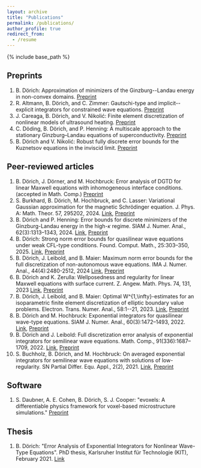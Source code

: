```yaml
---
layout: archive
title: "Publications"
permalink: /publications/
author_profile: true
redirect_from:
  - /resume
---
```


{% include base_path %}


## Preprints

1. B. Dörich: Approximation of minimizers of the Ginzburg--Landau energy in non-convex domains. [Preprint](https://www.waves.kit.edu/downloads/CRC1173_Preprint_2025-44.pdf)
1. R. Altmann, B. Dörich, and C. Zimmer: Gautschi-type and implicit--explicit integrators for constrained wave equations.  [Preprint](https://arxiv.org/pdf/2505.22532)
1. J. Careaga, B. Dörich, and V. Nikolić: Finite element discretization of nonlinear models of ultrasound heating.  [Preprint](https://www.waves.kit.edu/downloads/CRC1173_Preprint_2025-3.pdf)
1. C. Döding, B. Dörich, and P. Henning: A multiscale approach to the stationary Ginzburg–Landau equations of superconductivity. [Preprint](https://www.waves.kit.edu/downloads/CRC1173_Preprint_2024-21.pdf)
1. B. Dörich and V. Nikolić:  Robust fully discrete error bounds for the Kuznetsov equations in the inviscid limit.  [Preprint](https://www.waves.kit.edu/downloads/CRC1173_Preprint_2024-1.pdf)

## Peer-reviewed articles

1. B. Dörich, J. Dörner, and M. Hochbruck: Error analysis of DGTD for linear Maxwell equations with inhomogeneous interface conditions. (accepted in Math. Comp.) [Preprint](https://www.waves.kit.edu/downloads/CRC1173_Preprint_2024-16.pdf)
1. S. Burkhard, B. Dörich, M. Hochbruck, and C. Lasser: Variational Gaussian approximation for the magnetic Schrödinger equation. J. Phys. A: Math. Theor. 57, 295202, 2024. [Link](https://doi.org/10.1088/1751-8121/ad591e),  [Preprint](https://www.waves.kit.edu/downloads/CRC1173_Preprint_2023-4.pdf)
1. B. Dörich and P. Henning: Error bounds for discrete minimizers of the Ginzburg-Landau energy in the high-$\kappa$ regime. SIAM J. Numer. Anal., 62(3):1313–1343, 2024. [Link](https://doi.org/10.1137/23M1560938), [Preprint](https://www.waves.kit.edu/downloads/CRC1173_Preprint_2023-11.pdf)
1. B. Dörich: Strong norm error bounds for quasilinear wave equations under weak CFL-type conditions. Found. Comput. Math., 25:303–350, 2025. [Link](https://doi.org/10.1007/s10208-024-09639-w),  [Preprint](https://www.waves.kit.edu/downloads/CRC1173_Preprint_2022-52.pdf)
1. B. Dörich, J. Leibold, and B. Maier: Maximum norm error bounds for the full discretization of non-autonomous wave equations. IMA J. Numer. Anal., 44(4):2480-2512, 2024 [Link](https://doi.org/10.1093/imanum/drad065),  [Preprint](https://www.waves.kit.edu/downloads/CRC1173_Preprint_2021-47.pdf)
1. B. Dörich and K. Zerulla: Wellposedness and regularity for linear Maxwell equations with surface current. Z. Angew. Math. Phys. 74, 131, 2023 [Link](https://doi.org/10.1007/s00033-023-02021-w),  [Preprint](https://www.waves.kit.edu/downloads/CRC1173_Preprint_2022-32.pdf)
1. B. Dörich, J. Leibold, and B. Maier: Optimal W^{1,\infty}-estimates for an isoparametric finite element discretization of elliptic boundary value problems. Electron. Trans. Numer. Anal., 58:1--21, 2023. [Link](https://doi.org/10.1553/etna_vol58s1),  [Preprint](https://www.waves.kit.edu/downloads/CRC1173_Preprint_2022-11.pdf)
1. B. Dörich and M. Hochbruck:  Exponential integrators for quasilinear wave-type equations. SIAM J. Numer. Anal., 60(3):1472–1493, 2022. [Link](https://doi.org/10.1137/21M1410579),  [Preprint](https://www.waves.kit.edu/downloads/CRC1173_Preprint_2021-12.pdf)
1. B. Dörich and J. Leibold: Full discretization error analysis of exponential integrators for semilinear wave equations. Math. Comp., 91(336):1687–1709, 2022. [Link](https://doi.org/10.1090/mcom/3736),  [Preprint](https://www.waves.kit.edu/downloads/CRC1173_Preprint_2021-31.pdf)
1. S. Buchholz, B. Dörich, and M. Hochbruck: On averaged exponential integrators for semilinear wave equations with solutions of low-regularity. SN Partial Differ. Equ. Appl., 2(2), 2021.   [Link](https://doi.org/10.1007/s42985-020-00045-9),  [Preprint](https://www.waves.kit.edu/downloads/CRC1173_Preprint_2020-8.pdf)

## Software

1. S. Daubner, A. E. Cohen, B. Dörich, S. J. Cooper: "evoxels: A differentiable physics framework for voxel-based microstructure simulations." [Preprint](https://arxiv.org/abs/2507.21748)

## Thesis

1. B. Dörich: "Error Analysis of Exponential Integrators for Nonlinear Wave-Type Equations".
PhD thesis, Karlsruher Institut für Technologie (KIT), February 2021.  [Link](http://doi.org/10.5445/IR/1000130187)

